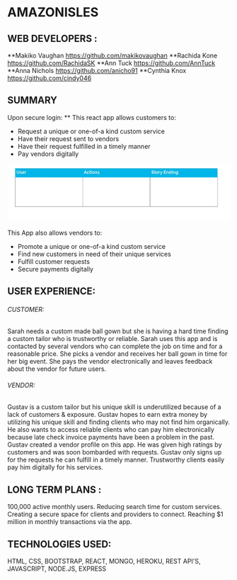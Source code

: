  # AMAZONISLES
 
## WEB DEVELOPERS : 
**Makiko Vaughan https://github.com/makikovaughan 
**Rachida Kone   https://github.com/RachidaSK
**Ann Tuck       https://github.com/AnnTuck	
**Anna Nichols   https://github.com/anicho91
**Cynthia Knox   https://github.com/cindy046


## SUMMARY 
Upon secure login: 
**
This react app allows customers to: 
* Request a unique or one-of-a kind custom service
* Have their request sent to vendors 
* Have their request fulfilled in a timely manner 
* Pay vendors digitally   

![user](readme-user.jpg "User Actions")

This App also allows vendors to: 
* Promote a unique or one-of-a kind custom service
* Find new customers in need of their unique services
* Fulfill customer requests 
* Secure payments digitally


## USER EXPERIENCE: 

###### CUSTOMER:  
Sarah needs a custom made ball gown but she is having a hard time finding a custom tailor 
who is trustworthy or reliable. 
Sarah uses this app and is contacted by several vendors who can complete 
the job on time and for a reasonable price. She picks a vendor and receives her ball gown in time for her big event.  She pays the vendor electronically and leaves feedback about the vendor for future users. 

###### VENDOR: 
Gustav is a custom tailor but his unique skill is underutilized because of a lack of customers & exposure. 
Gustav hopes to earn extra money by utilizing his unique skill and finding clients who may not find him organically. 
He also wants to access reliable clients who can pay him electronically because late check invoice payments have been a problem in the past. 
Gustav created a vendor profile on this app. He was given high ratings by customers and 
was soon bombarded with requests. Gustav only signs up for the requests he can fulfill in a timely manner. Trustworthy clients easily pay him digitally for his services. 


## LONG TERM PLANS : 
100,000 active monthly users.
Reducing search time for custom services.
Creating a secure space for clients and providers to connect. 
Reaching $1 million in monthly transactions via the app.


## TECHNOLOGIES USED: 
HTML, CSS, BOOTSTRAP, REACT, MONGO, HEROKU, REST API'S, JAVASCRIPT, NODE.JS, EXPRESS 





